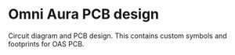 # Omni Aura PCB design

Circuit diagram and PCB design. This contains custom symbols and footprints for OAS PCB.
